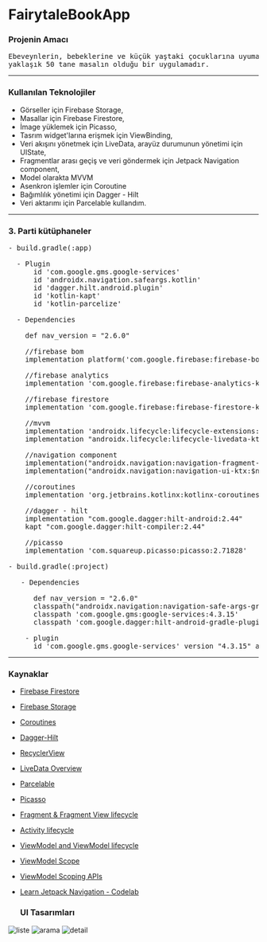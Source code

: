 # FairytaleBookApp

### Projenin Amacı
<pre>Ebeveynlerin, bebeklerine ve küçük yaştaki çocuklarına uyumak ve kaliteli vakit geçirmek için okuayacabilecekleri <br>yaklaşık 50 tane masalın olduğu bir uygulamadır.</pre>
<hr>

### Kullanılan Teknolojiler
- Görseller için Firebase Storage,
- Masallar için Firebase Firestore,
- İmage yüklemek için Picasso,
- Tasrım widget'larına erişmek için ViewBinding,
- Veri akışını yönetmek için LiveData, arayüz durumunun yönetimi için UIState,
- Fragmentlar arası geçiş ve veri göndermek için Jetpack Navigation component,
- Model olarakta MVVM
- Asenkron işlemler için Coroutine
- Bağımlılık yönetimi için Dagger - Hilt
- Veri aktarımı için Parcelable kullandım.
<hr>

### 3. Parti kütüphaneler
<pre>
- build.gradle(:app)
  
  - Plugin 
      id 'com.google.gms.google-services'
      id 'androidx.navigation.safeargs.kotlin'
      id 'dagger.hilt.android.plugin'
      id 'kotlin-kapt'
      id 'kotlin-parcelize'
  
  - Dependencies
  
    def nav_version = "2.6.0"
  
    //firebase bom
    implementation platform('com.google.firebase:firebase-bom:32.0.0')

    //firebase analytics
    implementation 'com.google.firebase:firebase-analytics-ktx'

    //firebase firestore
    implementation 'com.google.firebase:firebase-firestore-ktx'
  
    //mvvm
    implementation 'androidx.lifecycle:lifecycle-extensions:2.2.0'
    implementation "androidx.lifecycle:lifecycle-livedata-ktx:2.6.1"
  
    //navigation component
    implementation("androidx.navigation:navigation-fragment-ktx:$nav_version")
    implementation("androidx.navigation:navigation-ui-ktx:$nav_version")

    //coroutines
    implementation 'org.jetbrains.kotlinx:kotlinx-coroutines-play-services:1.6.4'

    //dagger - hilt
    implementation "com.google.dagger:hilt-android:2.44"
    kapt "com.google.dagger:hilt-compiler:2.44"

    //picasso
    implementation 'com.squareup.picasso:picasso:2.71828'
    
- build.gradle(:project)

   - Dependencies
  
      def nav_version = "2.6.0"
      classpath("androidx.navigation:navigation-safe-args-gradle-plugin:$nav_version")
      classpath 'com.google.gms:google-services:4.3.15'
      classpath 'com.google.dagger:hilt-android-gradle-plugin:2.44'

    - plugin
      id 'com.google.gms.google-services' version "4.3.15" apply false
</pre>
<hr>

### Kaynaklar
- [Firebase Firestore](https://firebase.google.com/docs/firestore/query-data/get-data?authuser=1)
- [Firebase Storage](https://firebase.google.com/docs/storage/android/start?authuser=1)
- [Coroutines](https://developer.android.com/kotlin/coroutines)
- [Dagger-Hilt](https://developer.android.com/training/dependency-injection/hilt-android)
- [RecyclerView](https://www.tutorialkart.com/kotlin-android/kotlin-android-recyclerview/#gsc.tab=0)
- [LiveData Overview](https://developer.android.com/topic/libraries/architecture/livedata)
- [Parcelable](https://developer.android.com/kotlin/parcelize)
- [Picasso](https://square.github.io/picasso/)
- [Fragment & Fragment View lifecycle](https://developer.android.com/guide/fragments/lifecycle)
- [Activity lifecycle](https://developer.android.com/guide/components/activities/activity-lifecycle)
- [ViewModel and ViewModel lifecycle](https://developer.android.com/topic/libraries/architecture/viewmodel)
- [ViewModel Scope](https://developermemos.com/posts/viewmodel-scope-android)
- [ViewModel Scoping APIs](https://developer.android.com/topic/libraries/architecture/viewmodel/viewmodel-apis)
- [Learn Jetpack Navigation - Codelab](https://developer.android.com/codelabs/android-navigation#0)

  ### UI Tasarımları
  
![liste](https://github.com/mendess12/FairytaleBookApp/assets/76566952/fba7f75f-11fc-450a-b3af-b7b97f847d4a) ![arama](https://github.com/mendess12/FairytaleBookApp/assets/76566952/8075f6d4-5201-4b2f-a1f9-af40776570c1)
 ![detail](https://github.com/mendess12/MasalKitabim/assets/76566952/8f13d3c7-76c9-4fea-ac2a-2bd45445e0a2)


